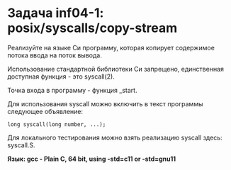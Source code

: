 # Задача inf04-1: posix/syscalls/copy-stream
Реализуйте на языке Си программу, которая копирует содержимое потока ввода на поток вывода.

Использование стандартной библиотеки Си запрещено, единственная доступная функция - это syscall(2).

Точка входа в программу - функция _start.

Для использования syscall можно включить в текст программы следующее объявление:

```
long syscall(long number, ...);
```

Для локального тестирования можно взять реализацию syscall здесь: syscall.S.

__Язык:	gcc - Plain C, 64 bit, using -std=c11 or -std=gnu11__
